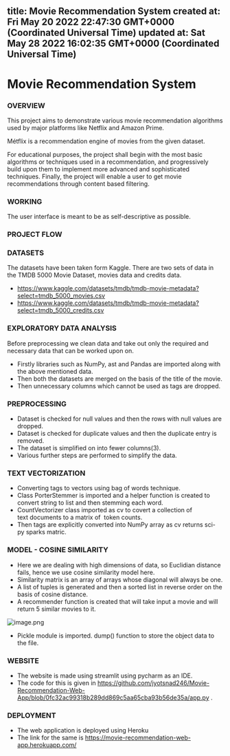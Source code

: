 
title: Movie Recommendation System 
created at: Fri May 20 2022 22:47:30 GMT+0000 (Coordinated Universal Time)
updated at: Sat May 28 2022 16:02:35 GMT+0000 (Coordinated Universal Time)
---

# Movie Recommendation System

### OVERVIEW

This project aims to demonstrate various movie recommendation algorithms used by major platforms like Netflix and Amazon Prime.

Métflix is a recommendation engine of movies from the given dataset.

For educational purposes, the project shall begin with the most basic algorithms or techniques used in a recommendation, and progressively build upon them to implement more advanced and sophisticated techniques. Finally, the project will enable a user to get movie recommendations through content based filtering.

### WORKING

The user interface is meant to be as self-descriptive as possible.

### PROJECT FLOW

### DATASETS

The datasets have been taken form Kaggle. There are two sets of data in the TMDB 5000 Movie Dataset, movies data and credits data.

-   <https://www.kaggle.com/datasets/tmdb/tmdb-movie-metadata?select=tmdb_5000_movies.csv>
-   <https://www.kaggle.com/datasets/tmdb/tmdb-movie-metadata?select=tmdb_5000_credits.csv>

### EXPLORATORY DATA ANALYSIS

Before preprocessing we clean data and take out only the required and necessary data that can be worked upon on.

-   Firstly libraries such as NumPy, ast and Pandas are imported along with the above mentioned data.
-   Then both the datasets are merged on the basis of the title of the movie.
-   Then unnecessary columns which cannot be used as tags are dropped.

### PREPROCESSING

-   Dataset is checked for null values and then the rows with null values are dropped.
-   Dataset is checked for duplicate values and then the duplicate entry is removed.
-   The dataset is simplified on into fewer columns(3).
-   Various further steps are performed to simplify the data.

### TEXT VECTORIZATION

-   Converting tags to vectors using bag of words technique.
-   Class PorterStemmer is imported and a helper function is created to convert string to list and then stemming each word.
-   CountVectorizer class imported as cv to covert a collection of text documents to a matrix of  token counts.
-   Then tags are explicitly converted into NumPy array as cv returns sci-py sparks matric.

### MODEL - COSINE SIMILARITY

-   Here we are dealing with high dimensions of data, so Euclidian distance fails, hence we use cosine similarity model here.
-   Similarity matrix is an array of arrays whose diagonal will always be one.
-   A list of tuples is generated and then a sorted list in reverse order on the basis of cosine distance.
-   A recommender function is created that will take input a movie and will return 5 similar movies to it.

![image.png](media_Movie%20Recommendation%20System_/image.png)

-   Pickle module is imported. dump() function to store the object data to the file.

### WEBSITE

-   The website is made using streamlit using pycharm as an IDE.
-   The code for this is given in <https://github.com/jyotsnad246/Movie-Recommendation-Web-App/blob/0fc32ac99318b289dd869c5aa65cba93b56de35a/app.py> .

### DEPLOYMENT

-   The web application is deployed using Heroku
-   The link for the same is <https://movie-recommendation-web-app.herokuapp.com/>

          